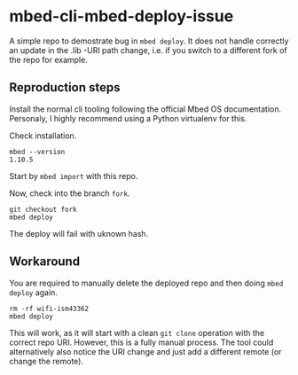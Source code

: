 # mbed-cli-mbed-deploy-issue

A simple repo to demostrate bug in `mbed deploy`. It does not handle correctly an update in the .lib -URI path change, i.e. if you switch to a different fork of the repo for example.

## Reproduction steps

Install the normal cli tooling following the official Mbed OS documentation.
Personaly, I highly recommend using a Python virtualenv for this.

Check installation.

```
mbed --version
1.10.5

```

Start by `mbed import` with this repo.

Now, check into the branch `fork`.

```
git checkout fork
mbed deploy
```

The deploy will fail with uknown hash.

## Workaround

You are required to manually delete the deployed repo and then doing `mbed deploy` again.

```
rm -rf wifi-ism43362
mbed deploy
```

This will work, as it will start with a clean `git clone` operation with the correct repo URI.
However, this is a fully manual process. The tool could alternatively also notice the URI change and just add a different remote (or change the remote).
